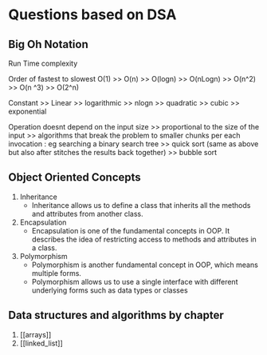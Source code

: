 # Questions based on DSA

## Big Oh Notation

Run Time complexity

Order of fastest to slowest
O(1) >> O(n) >> O(logn) >> O(nLogn) >> O(n^2) >> O(n ^3) >> O(2^n)

Constant >> Linear >> logarithmic >> nlogn >> quadratic >> cubic >> exponential

Operation doesnt depend on the input size >> proportional to the size of the
input >> algorithms that break the problem to smaller chunks per each invocation
: eg searching a binary search tree >> quick sort (same as above but also after
stitches the results back together) >> bubble sort

## Object Oriented Concepts

1. Inheritance
    - Inheritance allows us to define a class that inherits all the methods and
    attributes from another class.
2. Encapsulation
    - Encapsulation is one of the fundamental concepts in OOP. It
    describes the idea of restricting access to methods and attributes in a class.
3. Polymorphism
    - Polymorphism is another fundamental concept in OOP, which
    means multiple forms.
    - Polymorphism allows us to use a single interface with
    different underlying forms such as data types or classes

## Data structures and algorithms by chapter

1. [[arrays]]
2. [[linked_list]]
